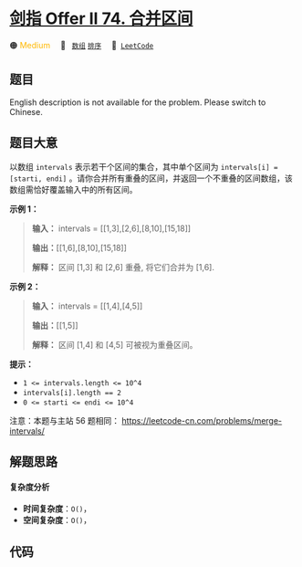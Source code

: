 # [剑指 Offer II 74. 合并区间](https://leetcode.cn/problems/SsGoHC)

🟠 <font color=#ffb800>Medium</font>&emsp; 🔖&ensp; [`数组`](/leetcode/outline/tag/array.md) [`排序`](/leetcode/outline/tag/sorting.md)&emsp; 🔗&ensp;[`LeetCode`](https://leetcode.cn/problems/SsGoHC)


## 题目

English description is not available for the problem. Please switch to
Chinese.


## 题目大意

以数组 `intervals` 表示若干个区间的集合，其中单个区间为 `intervals[i] = [starti, endi]`
。请你合并所有重叠的区间，并返回一个不重叠的区间数组，该数组需恰好覆盖输入中的所有区间。



**示例 1：**

> 
> 
> 
> 
> 
> **输入：** intervals = [[1,3],[2,6],[8,10],[15,18]]
> 
> **输出：**[[1,6],[8,10],[15,18]]
> 
> **解释：** 区间 [1,3] 和 [2,6] 重叠, 将它们合并为 [1,6].
> 
> 

**示例  2：**

> 
> 
> 
> 
> 
> **输入：** intervals = [[1,4],[4,5]]
> 
> **输出：**[[1,5]]
> 
> **解释：** 区间 [1,4] 和 [4,5] 可被视为重叠区间。



**提示：**

  * `1 <= intervals.length <= 10^4`
  * `intervals[i].length == 2`
  * `0 <= starti <= endi <= 10^4`



注意：本题与主站 56 题相同： <https://leetcode-cn.com/problems/merge-intervals/>


## 解题思路

#### 复杂度分析

- **时间复杂度**：`O()`，
- **空间复杂度**：`O()`，

## 代码

```javascript

```